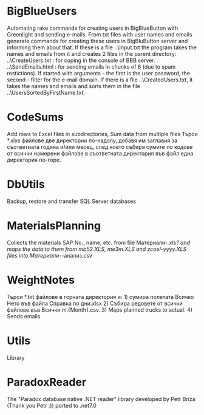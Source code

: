# BigBlueUsers
Automating rake commands for creating users in BigBlueButton with Greenlight and sending e-mails.
From txt files with user names and emails generate commands for creating these users in BigBluButton server and informing them about that.
If these is a file ..\Input.txt the program takes the names and emails from it and creates 2 files in the parent directory:
..\CreateUsers.txt : for coping in the console of BBB server.
..\SendEmails.html : for sending emails in chunks of 6 (due to spam restictions).
If started with arguments - the first is the user password, the second - filter for the e-mail domain.
If there is a file ..\CreatedUsers.txt, it takes the names and emails and sorts them in the file ..\UsersSortedByFirstName.txt.

# CodeSums
Add rows to Excel files in subdirectories, Sum data from multiple files
Търси *.xlxs файлове две директории по-надолу, добавя им заглавия за съответната година и/или месец, след което събира сумите по кодове от всички намерени файлове в съответната директория във файл една директория по-горе.

# DbUtils
Backup, restore and transfer SQL Server databases

# MaterialsPlanning
Collects the materials SAP No., name, etc. from file Материали-*.xls? and maps the data to them from mb52.XLS, me3m.XLS and zcoel-yyyy.XLS files into Материали-*-анализ.csv

# WeightNotes
Търси *.txt файлове в горната директория и: 1) сумира полетата Всичко Нето във файла Справка по дни.xlsx 2) Събира редовете от всички файлове във Всички m.{Month}.csv.
3) Maps planned trucks to actual. 4) Sends emails

# Utils
Library

# ParadoxReader
The "Paradox database native .NET reader" library developed by Petr Briza (Thank you Petr :)) ported to .net7.0
